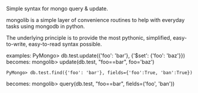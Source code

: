 Simple syntax for mongo query & update.


 mongolib is a simple layer of convenience routines to help with everyday tasks using mongodb in python.

 The underlying principle is to provide the most pythonic, simplified, easy-to-write, easy-to-read syntax possible.

 examples:
    PyMongo> db.test.update({'foo': 'bar'}, {'$set': {'foo': 'baz'}})
 becomes:
    mongolib> update(db.test, "foo==bar", foo='baz')

    PyMongo> db.test.find({'foo': 'bar'}, fields={'foo':True, 'ban':True})
 becomes:
    mongolib> query(db.test, "foo==bar", fields=('foo', 'ban'))

